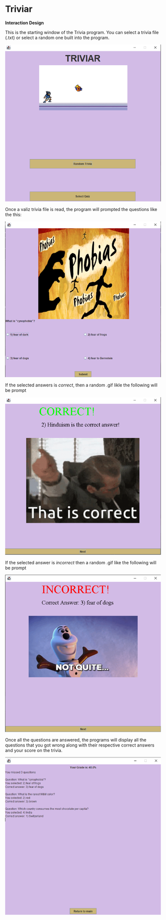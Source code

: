 # Triviar

**Interaction Design**

This is the starting window of the Trivia program. You can select a trivia file (.txt) or select a random one built into the program.

![](Triviar/resources/starting.PNG)

Once a valiz trivia file is read, the program will prompted the questions like the this:

![](Triviar/resources/questions.PNG)

If the selected answers is *correct*, then a random .gif likle the following will be prompt

![](Triviar/resources/correct.PNG)

If the selected answer is *incorrect* then a random .gif like the following will be prompt

![](Triviar/resources/incorrect.PNG)

Once all the questions are answered, the programs will display all the questions that you got wrong along with their respective correct answers and your score on the trivia.

![](Triviar/resources/result.PNG)

